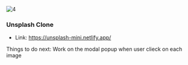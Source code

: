 ![4](https://user-images.githubusercontent.com/60041984/135662538-b2f92119-22a7-472d-a874-fbf7cae5fe4c.jpg)


### Unsplash Clone

 - Link: https://unsplash-mini.netlify.app/

Things to do next: Work on the modal popup when user clieck on each image
